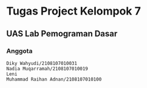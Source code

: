 # Tugas Project Kelompok 7
## UAS Lab Pemograman Dasar

### Anggota
    Diky Wahyudi/2108107010031
    Nadia Muqarramah/2108107010019
    Leni
    Muhammad Raihan Adnan/2108107010100